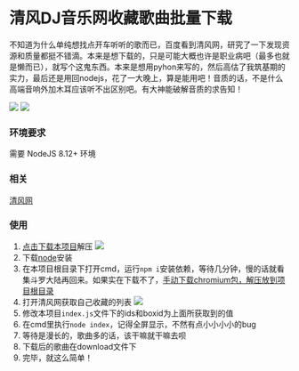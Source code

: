 # 清风DJ音乐网收藏歌曲批量下载
不知道为什么单纯想找点开车听听的歌而已，百度看到清风网，研究了一下发现资源和质量都挺不错滴。本来是想下载的，只是可能大概也许是职业病吧（最多也就是懒而已），就写个这鬼东西。本来是想用pyhon来写的，然后高估了我筑基期的实力，最后还是用回nodejs，花了一大晚上，算是能用吧！音质的话，不是什么高端音响外加木耳应该听不出区别吧。有大神能破解音质的求告知！

![](http://ww1.sinaimg.cn/large/005Ee4Bigy1g796cdvx93j313v0o1q43.jpg)
![](http://ww1.sinaimg.cn/large/005Ee4Bigy1g796cljqozj30el0cfaap.jpg)

### 环境要求
需要 NodeJS 8.12+ 环境

### 相关
[清风网](http://www.vvvdj.com/)

### 使用
1. [点击下载本项目](https://github.com/982991084/vvvdj-batch-download)解压
![](http://ww1.sinaimg.cn/large/005Ee4Bigy1g7abjmhuprj30vv0nfac6.jpg)
2. 下载[node](http://nodejs.cn/download/)安装
3. 在本项目根目录下打开cmd，运行`npm i`安装依赖，等待几分钟，慢的话就看集斗罗大陆再回来。如果实在下载不了，[手动下载chromium包，解压放到项目根目录](https://download-chromium.appspot.com/)
4. 打开清风网获取自己收藏的列表
![](http://ww1.sinaimg.cn/large/005Ee4Bigy1g78ptidenvj313v0l1agb.jpg)
5. 修改本项目`index.js`文件下的ids和boxid为上面所获取到的值
6. 在cmd里执行`node index`，记得全屏显示，不然有点小小小小的bug
7. 等待是漫长的，歌曲多的话，该干嘛就干嘛去呗
8. 下载后的歌曲在download文件下
9. 完毕，就这么简单！
